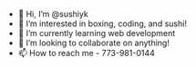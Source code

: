 - 👋 Hi, I’m @sushiyk
- 👀 I’m interested in boxing, coding, and sushi!
- 🌱 I’m currently learning web development
- 💞️ I’m looking to collaborate on anything!
- 📫 How to reach me - 773-981-0144

<!---
sushiyk/sushiyk is a ✨ special ✨ repository because its `README.md` (this file) appears on your GitHub profile.
You can click the Preview link to take a look at your changes.
--->
